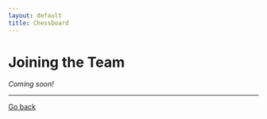 ```yaml
---
layout: default
title: Chessboard
---
```

# Joining the Team
*Coming soon!*

---
[Go back](/chessboard)
